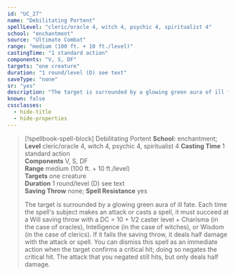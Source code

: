 ```yaml
---
id: "UC_27"
name: "Debilitating Portent"
spellLevel: "cleric/oracle 4, witch 4, psychic 4, spiritualist 4"
school: "enchantment"
source: "Ultimate Combat"
range: "medium (100 ft. + 10 ft./level)"
castingTime: "1 standard action"
components: "V, S, DF"
targets: "one creature"
duration: "1 round/level (D) see text"
saveType: "none"
sr: "yes"
description: "The target is surrounded by a glowing green aura of ill fate. Each time the spell's subject makes an attack or casts a spell, it must succeed at a Will saving throw with a DC = 10 + 1/2 caster level + Charisma (in the case of oracles), Intelligence (in the case of witches), or Wisdom (in the case of clerics). If it fails the saving throw, it deals half damage with the attack or spell. You can dismiss this spell as an immediate action when the target confirms a critical hit; doing so negates the critical hit. The attack that you negated still hits, but only deals half damage."
known: false
cssclasses:
  - hide-title
  - hide-properties
---
```


> [!spellbook-spell-block] Debilitating Portent
> **School:** enchantment; **Level** cleric/oracle 4, witch 4, psychic 4, spiritualist 4
> **Casting Time** 1 standard action  
> **Components** V, S, DF  
> **Range** medium (100 ft. + 10 ft./level)  
> **Targets** one creature  
> **Duration** 1 round/level (D) see text  
> **Saving Throw** none; **Spell Resistance** yes
> 
> The target is surrounded by a glowing green aura of ill fate. Each time the spell's subject makes an attack or casts a spell, it must succeed at a Will saving throw with a DC = 10 + 1/2 caster level + Charisma (in the case of oracles), Intelligence (in the case of witches), or Wisdom (in the case of clerics). If it fails the saving throw, it deals half damage with the attack or spell. You can dismiss this spell as an immediate action when the target confirms a critical hit; doing so negates the critical hit. The attack that you negated still hits, but only deals half damage.
